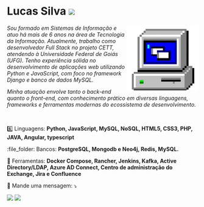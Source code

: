 # Lucas Silva  <img src="https://github.com/TheDudeThatCode/TheDudeThatCode/blob/master/Assets/Mario_Hello_Big.gif" width="40" />

<img align="right" alt="PC GIF" src="https://github.com/TheDudeThatCode/TheDudeThatCode/blob/master/Assets/PC.gif" width="190" />

<p>
  <em>
   Sou formado em Sistemas de Informação e atuo há mais de 6 anos na área de Tecnologia da Informação. Atualmente, trabalho como desenvolvedor Full Stack no projeto CETT, atendendo à Universidade Federal de Goiás (UFG). Tenho experiência sólida no desenvolvimento de aplicações web utilizando Python e JavaScript, com foco no framework Django e        banco de dados MySQL.

   Minha atuação envolve tanto o back-end quanto o front-end, com conhecimento prático em diversas linguagens, frameworks e ferramentas modernas do ecossistema de desenvolvimento.
  </em> 
</p>

<br>

<p align="left">
 6️⃣ Linguagens: 
  <strong>
     Python, JavaScript, MySQL, NoSQL, HTML5, CSS3, PHP, JAVA, Angular, typescript
  </strong>
</p>

<p align="left">
:file_folder: Bancos:
  <strong>
   PostgreSQL, Mongodb e Neo4j, Redis, MySQL.
  </strong>
</p>

<p align="left">
💼 Ferramentas:
 <strong>
     Docker Compose, Rancher, Jenkins, Kafka, Active Directory/LDAP, Azure AD Connect, Centro de administração do Exchange, Jira e Confluence
  </strong>
</p>



<p align="left">
 💌 Mande uma mensagem: ⤵️
</p>



<p align="left">
<a href="mailto:pklucasds@gmail.com" alt="Gmail">
<img src="https://img.shields.io/badge/-Gmail-FF0000?style=flat-square&labelColor=FF0000&logo=gmail&logoColor=white&link=GMAIL" /></a>



<a href="https://www.linkedin.com/in/lucas-henrique-da-silva-aa740610b/" alt="Linkedin">
<img src="https://img.shields.io/badge/-Linkedin-0e76a8?style=flat-square&logo=Linkedin&logoColor=white&link=https://www.linkedin.com/in/mateus-nascimento-14a4b4139/" /></a>


